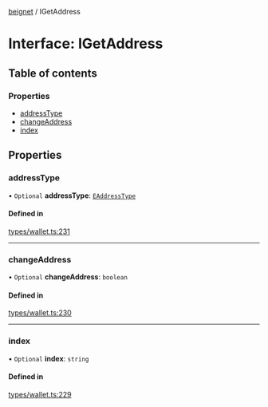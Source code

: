 [beignet](../README.md) / IGetAddress

# Interface: IGetAddress

## Table of contents

### Properties

- [addressType](IGetAddress.md#addresstype)
- [changeAddress](IGetAddress.md#changeaddress)
- [index](IGetAddress.md#index)

## Properties

### addressType

• `Optional` **addressType**: [`EAddressType`](../enums/EAddressType.md)

#### Defined in

[types/wallet.ts:231](https://github.com/synonymdev/beignet/blob/7c83290/src/types/wallet.ts#L231)

___

### changeAddress

• `Optional` **changeAddress**: `boolean`

#### Defined in

[types/wallet.ts:230](https://github.com/synonymdev/beignet/blob/7c83290/src/types/wallet.ts#L230)

___

### index

• `Optional` **index**: `string`

#### Defined in

[types/wallet.ts:229](https://github.com/synonymdev/beignet/blob/7c83290/src/types/wallet.ts#L229)
